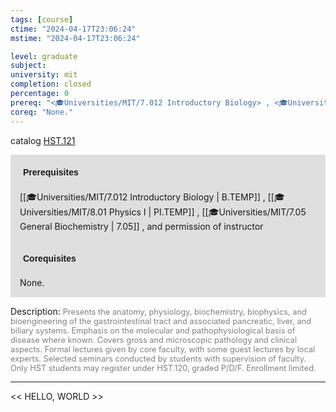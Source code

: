 ```yaml
---
tags: [course]
ctime: "2024-04-17T23:06:24"
mstime: "2024-04-17T23:06:24"

level: graduate
subject: 
university: mit
completion: closed
percentage: 0
prereq: "<🎓Universities/MIT/7.012 Introductory Biology> , <🎓Universities/MIT/8.01 Physics I> , <🎓Universities/MIT/7.05 General Biochemistry> , and permission of instructor"
coreq: "None."
---
```


catalog [HST.121](http://student.mit.edu/catalog/mHSTa.html#HST.121)

<span style="display: block; padding: 15px; background-color: rgb(100, 100, 100, 0.2);"><font id="m_prereq3991_0" style="display: block; font-family: Arial, sans-serif; font-weight: bold; padding: 5px">Prerequisites</font><br><span id="prereq3991_0">[[🎓Universities/MIT/7.012 Introductory Biology | B.TEMP]] , [[🎓Universities/MIT/8.01 Physics I | PI.TEMP]] , [[🎓Universities/MIT/7.05 General Biochemistry | 7.05]] , and permission of instructor</span></span>
<span style="display: block; padding: 15px; background-color: rgb(100, 100, 100, 0.2);"><font id="m_coreq3991_0" style="display: block; font-family: Arial, sans-serif; font-weight: bold; padding: 5px">Corequisites</font><br><span id="coreq3991_0">None.</span></span>

<font style="">Description:</font>
<font style="color: grey; font-size: 0.8rem;">Presents the anatomy, physiology, biochemistry, biophysics, and bioengineering of the gastrointestinal tract and associated pancreatic, liver, and biliary systems. Emphasis on the molecular and pathophysiological basis of disease where known. Covers gross and microscopic pathology and clinical aspects. Formal lectures given by core faculty, with some guest lectures by local experts. Selected seminars conducted by students with supervision of faculty. Only HST students may register under HST.120, graded P/D/F. Enrollment limited.</font>



---

<< HELLO, WORLD >>
